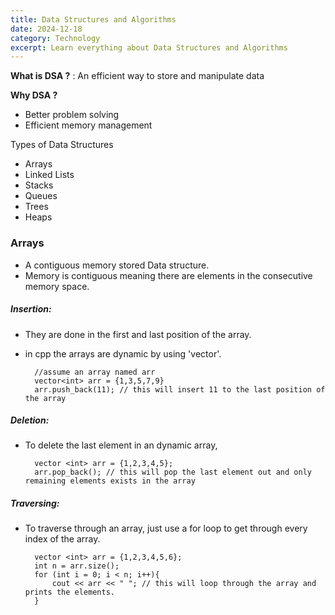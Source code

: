 ```yaml
---
title: Data Structures and Algorithms
date: 2024-12-18
category: Technology
excerpt: Learn everything about Data Structures and Algorithms
---
```


**What is DSA ?** : An efficient way to store and manipulate data
	
**Why DSA ?**
- Better problem solving
- Efficient memory management

Types of Data Structures
 - Arrays
 - Linked Lists
 - Stacks
 - Queues
 - Trees
 - Heaps

### Arrays
- A contiguous memory stored Data structure.
- Memory is contiguous meaning there are elements in the consecutive memory space. 


##### **Insertion**:
- They are done in the first and last position of the array.
- in cpp the arrays are dynamic by using 'vector'.



		//assume an array named arr
		vector<int> arr = {1,3,5,7,9}
		arr.push_back(11); // this will insert 11 to the last position of the array
		


#####  **Deletion**:
- To delete the last element in an dynamic array,


		vector <int> arr = {1,2,3,4,5};
		arr.pop_back(); // this will pop the last element out and only remaining elements exists in the array
		

#####  **Traversing**:
- To traverse through an array, just use a for loop to get through every index of the array.


		vector <int> arr = {1,2,3,4,5,6};
		int n = arr.size();
		for (int i = 0; i < n; i++){
			cout << arr << " "; // this will loop through the array and prints the elements. 
		}
		